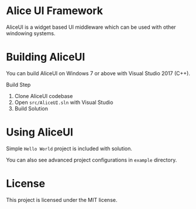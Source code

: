 # Alice UI Framework

AliceUI is a widget based UI middleware which can be used with other windowing systems. 

# Building AliceUI

You can build AliceUI on Windows 7 or above with Visual Studio 2017 (C++).

Build Step
1. Clone AliceUI codebase
2. Open `src/AliceUI.sln` with Visual Studio
3. Build Solution

# Using AliceUI

Simple `Hello World` project is included with solution.

You can also see advanced project configurations in `example` directory.

# License

This project is licensed under the MIT license.


